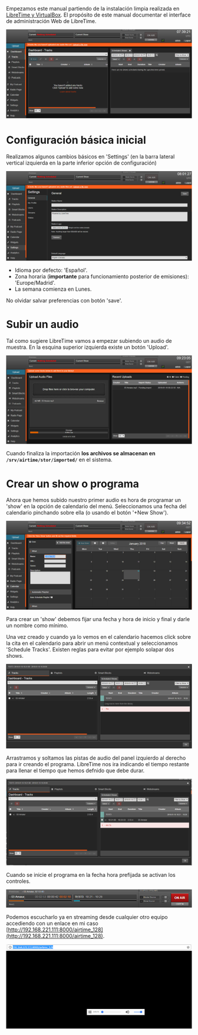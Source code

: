 Empezamos este manual partiendo de la instalación limpia realizada en [LibreTime y VirtualBox](libretime_y_virtualbox.md). El propósito de este manual documentar el interface de administración Web de LibreTime.

![](../img/libretime/01.png)


# Configuración básica inicial

Realizamos algunos cambios básicos en 'Settings' (en la barra lateral vertical izquierda en la parte inferior opción de configuración)

![](../img/libretime/02.png)

* Idioma por defecto: 'Español'.
* Zona horaria (**importante** para funcionamiento posterior de emisiones): 'Europe/Madrid'.
* La semana comienza en Lunes.

No olvidar salvar preferencias con botón 'save'.

# Subir un audio

Tal como sugiere LibreTime vamos a empezar subiendo un audio de muestra. En la esquina superior izquierda existe un botón 'Upload'.

![](../img/libretime/03.png)

Cuando finaliza la importación **los archivos se almacenan en `/srv/airtime/stor/imported/`** en el sistema.


# Crear un show o programa

Ahora que hemos subido nuestro primer audio es hora de programar un 'show' en la opción de calendario del menú. Seleccionamos una fecha del calendario pinchando sobre ella (o usando el botón '+New Show').

![](../img/libretime/04.png)

Para crear un 'show' debemos fijar una fecha y hora de inicio y final y darle un nombre como mínimo.

Una vez creado y cuando ya lo vemos en el calendario hacemos click sobre la cita en el calendario para abrir un menú contextual y seleccionamos 'Schedule Tracks'. Existen reglas para evitar por ejemplo solapar dos shows.

![](../img/libretime/05.png)

Arrastramos y soltamos las pistas de audio del panel izquierdo al derecho para ir creando el programa. LibreTime nos ira indicando el tiempo restante para llenar el tiempo que hemos defnido que debe durar.

![](../img/libretime/06.png)

Cuando se inicie el programa en la fecha hora prefijada se activan los controles.

![](../img/libretime/07.png)
 
Podemos escucharlo ya en streaming desde cualquier otro equipo accediendo con un enlace en mi caso [http://192.168.221.111:8000/airtime_128](http://192.168.221.111:8000/airtime_128).

![](../img/libretime/08.png)







